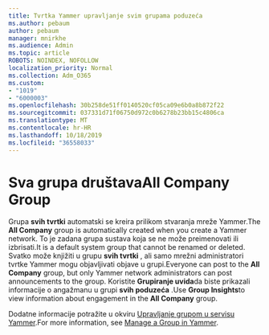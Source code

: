 ```yaml
---
title: Tvrtka Yammer upravljanje svim grupama poduzeća
ms.author: pebaum
author: pebaum
manager: mnirkhe
ms.audience: Admin
ms.topic: article
ROBOTS: NOINDEX, NOFOLLOW
localization_priority: Normal
ms.collection: Adm_O365
ms.custom:
- "1019"
- "6000003"
ms.openlocfilehash: 30b258de51ff0140520cf05ca09e6b0a8b872f22
ms.sourcegitcommit: 037331d71f06750d972c0b6278b23bb15c4806ca
ms.translationtype: MT
ms.contentlocale: hr-HR
ms.lasthandoff: 10/18/2019
ms.locfileid: "36558033"
---
```

# <a name="all-company-group"></a><span data-ttu-id="4ed97-102">Sva grupa društava</span><span class="sxs-lookup"><span data-stu-id="4ed97-102">All Company Group</span></span>

<span data-ttu-id="4ed97-103">Grupa **svih tvrtki** automatski se kreira prilikom stvaranja mreže Yammer.</span><span class="sxs-lookup"><span data-stu-id="4ed97-103">The **All Company** group is automatically created when you create a Yammer network.</span></span> <span data-ttu-id="4ed97-104">To je zadana grupa sustava koja se ne može preimenovati ili izbrisati.</span><span class="sxs-lookup"><span data-stu-id="4ed97-104">It is a default system group that cannot be renamed or deleted.</span></span> <span data-ttu-id="4ed97-105">Svatko može knjižiti u grupu **svih tvrtki** , ali samo mrežni administratori tvrtke Yammer mogu objavljivati objave u grupi.</span><span class="sxs-lookup"><span data-stu-id="4ed97-105">Everyone can post to the **All Company** group, but only Yammer network administrators can post announcements to the group.</span></span> <span data-ttu-id="4ed97-106">Koristite **Grupiranje uvida**da biste prikazali informacije o angažmanu u grupi **svih poduzeća** .</span><span class="sxs-lookup"><span data-stu-id="4ed97-106">Use **Group Insights**to view information about engagement in the **All Company** group.</span></span>

<span data-ttu-id="4ed97-107">Dodatne informacije potražite u okviru [Upravljanje grupom u servisu Yammer](https://support.office.com/article/Manage-a-group-in-Yammer-6e05c6d6-5548-4c88-89cd-e6757a514ef2).</span><span class="sxs-lookup"><span data-stu-id="4ed97-107">For more information, see [Manage a Group in Yammer](https://support.office.com/article/Manage-a-group-in-Yammer-6e05c6d6-5548-4c88-89cd-e6757a514ef2).</span></span>

